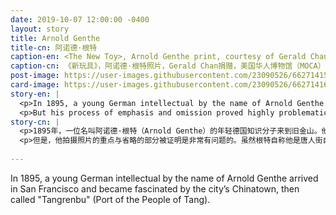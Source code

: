 ```yaml
---
date: 2019-10-07 12:00:00 -0400
layout: story
title: Arnold Genthe
title-cn: 阿诺德·根特
caption-en: <The New Toy>, Arnold Genthe print, courtesy of Gerald Chan, Museum of Chinese in America (MOCA) Collection
caption-cn: 《新玩具》，阿诺德·根特照片，Gerald Chan捐赠，美国华人博物馆（MOCA）馆藏
post-image: https://user-images.githubusercontent.com/23090526/66271415-be922f80-e82b-11e9-9f93-1f82cdcd8a6a.jpg
card-image: https://user-images.githubusercontent.com/23090526/66271416-bfc35c80-e82b-11e9-966f-7078ed695342.jpg
story-en: |
  <p>In 1895, a young German intellectual by the name of Arnold Genthe arrived in San Francisco and became fascinated by the city’s Chinatown, then called \"Tangrenbu\" (Port of the People of Tang). He produced around 200 images of Chinatown before going onto a career as a highly successful portrait photographer. Genthe’s photographs remain a rare collection that captures the rich street life of Old Chinatown before it was leveled by the 1906 San Francisco earthquake.</p>
  <p>But his process of emphasis and omission proved highly problematic. While Genthe claimed insider status, his contact extended to tourist hot spots and he often hid to capture suspicious residents with his “candid camera.” He intentionally mislabeled certain images to make their content more palatable to his white patrons; for example one of vendors selling offal on a street cart was titled “The Fish Monger.” While Chinatown’s residents were predominantly male, two-thirds of his photographs depict children (who were easier to photograph and more appealing to his patrons), and over half of his images depict residents in ornate holiday dress as if they were daily clothing. Most shockingly, Genthe severely cropped and retouched his images, often scratching out English signs and white passersby, to communicate a more exotic representation of Chinatown. In all their detail and inauthenticity, Genthe’s photographs provide us a glimpse into the richness of the lost neighborhood and the stereotypes of the period.</p>
story-cn: |
  <p>1895年，一位名叫阿诺德·根特（Arnold Genthe）的年轻德国知识分子来到旧金山。他对该市的唐人街着迷，当时被称作“唐人埠”（唐人的港湾）。在成为一名非常成功的肖像摄影师之前，他拍摄了大约200张唐人街的照片。根特的照片是一个珍贵的收藏，他记录了老唐人街在1906年因旧金山地震而被夷为平地之前丰富的街头生活。</p>
  <p>但是，他拍摄照片的重点与省略的部分被证明是非常有问题的。虽然根特自称他是唐人街自己人，但是他的关系却扩大到了热点旅游地区，而且他经常暗地里用他的“偷拍相机”捕捉可疑居民。他故意给某些图片贴上错误的标签，使它们的内容更能迎合他的白人顾客；例如，一个小贩在街上的手推车上卖动物内脏的图片被取名《鱼贩》。虽然唐人街的居民主要是男性，但他的照片中有三分之二是描绘儿童的（儿童更容易拍照，对他的顾客也更有吸引力），而超过一半的他的作品中描绘的是穿着华丽的假日服装的居民，就像是他们的日常装扮一样。最令人震惊的是，根特对他的照片进行了大幅度裁剪和修饰，经常删除英文标识和白人路人，以传达一种对唐人街更具异国情调的表现。然而，通过所有的这些细节和不真实性，根特的照片仍然让我们得以一窥这个被遗忘的社区的丰富性和那个时代的刻板印象。</p>
  
---
```

In 1895, a young German intellectual by the name of Arnold Genthe arrived in San Francisco and became fascinated by the city’s Chinatown, then called \"Tangrenbu\" (Port of the People of Tang).
